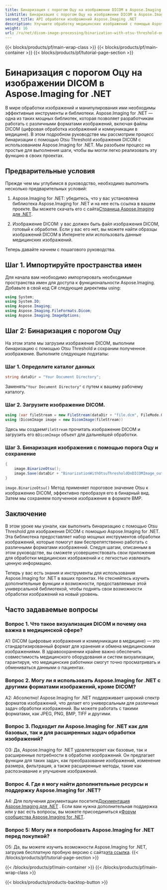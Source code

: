 ```yaml
---
title: Бинаризация с порогом Оцу на изображении DICOM в Aspose.Imaging for .NET
linktitle: Бинаризация с порогом Оцу на изображении DICOM в Aspose.Imaging for .NET
second_title: API обработки изображений Aspose.Imaging .NET
description: Улучшите обработку медицинских изображений с помощью Aspose.Imaging for .NET. Узнайте, как выполнить бинаризацию изображений DICOM с помощью Otsu Thresholding.
weight: 16
url: /ru/net/dicom-image-processing/binarization-with-otsu-threshold-on-dicom-image/
---
```


{{< blocks/products/pf/main-wrap-class >}}
{{< blocks/products/pf/main-container >}}
{{< blocks/products/pf/tutorial-page-section >}}

# Бинаризация с порогом Оцу на изображении DICOM в Aspose.Imaging for .NET

В мире обработки изображений и манипулирования ими необходимы эффективные инструменты и библиотеки. Aspose.Imaging for .NET — одна из таких мощных библиотек, которая позволяет разработчикам работать с различными форматами изображений, включая файлы DICOM (цифровая обработка изображений и коммуникации в медицине). В этом подробном руководстве мы рассмотрим процесс бинаризации с помощью Otsu Threshold изображения DICOM с использованием Aspose.Imaging for .NET. Мы разобьем процесс на простые для выполнения шаги, чтобы вы могли легко реализовать эту функцию в своих проектах.

## Предварительные условия

Прежде чем мы углубимся в руководство, необходимо выполнить несколько предварительных условий:

1.  Aspose.Imaging for .NET: убедитесь, что у вас установлена библиотека Aspose.Imaging for .NET и на нее есть ссылка в вашем проекте. Вы можете скачать его с сайта[Страница Aspose.Imaging для .NET](https://releases.aspose.com/imaging/net/).

2. Изображение DICOM: у вас должен быть файл изображения DICOM, готовый к обработке. Если у вас его нет, вы можете найти образцы изображений DICOM в Интернете или использовать данные медицинских изображений.

Теперь давайте начнем с пошагового руководства.

## Шаг 1. Импортируйте пространства имен

Для начала вам необходимо импортировать необходимые пространства имен для доступа к функциональности Aspose.Imaging. Добавьте в свой код C# следующие директивы using:

```csharp
using System;
using System.IO;
using Aspose.Imaging;
using Aspose.Imaging.FileFormats.Dicom;
using Aspose.Imaging.ImageOptions;
```

## Шаг 2: Бинаризация с порогом Оцу

На этом этапе мы загрузим изображение DICOM, выполним бинаризацию с помощью Otsu Threshold и сохраним полученное изображение. Выполните следующие подэтапы:

### Шаг 1. Определите каталог данных

```csharp
string dataDir = "Your Document Directory";
```

 Заменять`"Your Document Directory"` с путем к вашему рабочему каталогу.

### Шаг 2. Загрузите изображение DICOM.

```csharp
using (var fileStream = new FileStream(dataDir + "file.dcm", FileMode.Open, FileAccess.Read))
using (DicomImage image = new DicomImage(fileStream))
```

 Здесь мы создаем`FileStream` прочитать изображение DICOM и загрузить его в`DicomImage` объект для дальнейшей обработки.

### Шаг 3. Бинаризация изображения с помощью порога Оцу и сохранение

```csharp
{
    image.BinarizeOtsu();
    image.Save(dataDir + "BinarizationWithOtsuThresholdOnDICOMImage_out.bmp", new BmpOptions());
}
```

`image.BinarizeOtsu()` Метод применяет пороговое значение Otsu к изображению DICOM, эффективно преобразуя его в бинарный вид. Затем мы сохраняем полученное изображение в формате BMP.

## Заключение

В этом уроке мы узнали, как выполнить бинаризацию с помощью Otsu Threshold для изображения DICOM с помощью Aspose.Imaging for .NET. Эта библиотека предоставляет набор мощных инструментов обработки изображений, которые помогут вам беспрепятственно работать с различными форматами изображений. Следуя шагам, описанным в этом руководстве, вы сможете усовершенствовать свои приложения для обработки медицинских изображений и с легкостью извлекать ценную информацию.

Теперь у вас есть знания и инструменты для использования Aspose.Imaging for .NET в ваших проектах. Не стесняйтесь изучить дополнительные функции и возможности, предоставляемые этой универсальной библиотекой, чтобы поднять свои возможности обработки изображений на новый уровень.

## Часто задаваемые вопросы

### Вопрос 1. Что такое визуализация DICOM и почему она важна в медицинской сфере?

A1: DICOM (цифровые изображения и коммуникации в медицине) — это стандартизированный формат для хранения и обмена медицинскими изображениями. В здравоохранении крайне важно обеспечить совместимость медицинского оборудования и систем визуализации, гарантируя, что медицинские работники смогут точно просматривать и обмениваться данными о пациентах.

### Вопрос 2. Могу ли я использовать Aspose.Imaging for .NET с другими форматами изображений, кроме DICOM?

А2: Абсолютно! Aspose.Imaging for .NET поддерживает широкий спектр форматов изображений, что делает его универсальным для различных задач обработки изображений. Вы можете работать с такими форматами, как JPEG, PNG, BMP, TIFF и другими.

### Вопрос 3. Подходит ли Aspose.Imaging for .NET как для базовых, так и для расширенных задач обработки изображений?

О3: Да, Aspose.Imaging for .NET удовлетворяет как базовые, так и расширенные потребности в обработке изображений. Он предлагает функции для таких задач, как преобразование изображений, изменение размера, фильтрация, а также расширенные методы, такие как распознавание и улучшение изображений.

### Вопрос 4. Где я могу найти дополнительные ресурсы и поддержку Aspose.Imaging for .NET?

A4: Для получения документации посетите[Документация Aspose.Imaging для .NET](https://reference.aspose.com/imaging/net/) . Если вам нужна дополнительная поддержка или у вас есть вопросы, вы можете присоединиться к[Форум сообщества Aspose.Imaging for .NET](https://forum.aspose.com/).

### Вопрос 5: Могу ли я попробовать Aspose.Imaging for .NET перед покупкой?

 О5: Да, вы можете изучить возможности Aspose.Imaging for .NET, загрузив бесплатную пробную версию с сайта[эта ссылка](https://releases.aspose.com/).
{{< /blocks/products/pf/tutorial-page-section >}}

{{< /blocks/products/pf/main-container >}}
{{< /blocks/products/pf/main-wrap-class >}}

{{< blocks/products/products-backtop-button >}}
